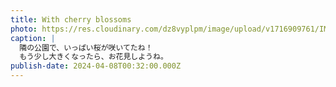 ```yaml
---
title: With cherry blossoms
photo: https://res.cloudinary.com/dz8vyplpm/image/upload/v1716909761/IMG_9436_auncyz.jpg
caption: |
  隣の公園で、いっぱい桜が咲いてたね！
  もう少し大きくなったら、お花見しようね。
publish-date: 2024-04-08T00:32:00.000Z
---
```

